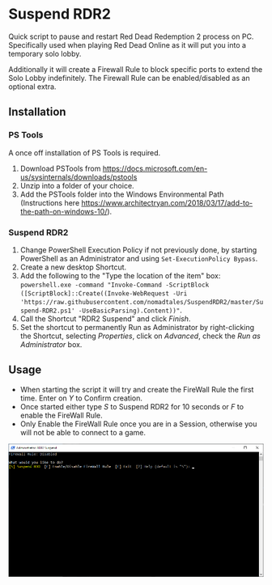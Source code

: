 # Suspend RDR2
Quick script to pause and restart Red Dead Redemption 2 process on PC. Specifically used when playing Red Dead Online as it will put you into a temporary solo lobby.

Additionally it will create a Firewall Rule to block specific ports to extend the Solo Lobby indefinitely. The Firewall Rule can be enabled/disabled as an optional extra.

## Installation
### PS Tools
A once off installation of PS Tools is required.
1. Download PSTools from https://docs.microsoft.com/en-us/sysinternals/downloads/pstools
2. Unzip into a folder of your choice.
3. Add the PSTools folder into the Windows Environmental Path (Instructions here https://www.architectryan.com/2018/03/17/add-to-the-path-on-windows-10/).

### Suspend RDR2
1. Change PowerShell Execution Policy if not previously done, by starting PowerShell as an Administrator and using `Set-ExecutionPolicy Bypass`.
2. Create a new desktop Shortcut.
3. Add the following to the "Type the location of the item" box: `powershell.exe -command "Invoke-Command -ScriptBlock ([ScriptBlock]::Create((Invoke-WebRequest -Uri 'https://raw.githubusercontent.com/nomadtales/SuspendRDR2/master/Suspend-RDR2.ps1' -UseBasicParsing).Content))"`.
4. Call the Shortcut "RDR2 Suspend" and click *Finish*.
5. Set the shortcut to permanently Run as Administrator by right-clicking the Shortcut, selecting *Properties*, click on *Advanced*, check the *Run as Administrator* box.

## Usage
- When starting the script it will try and create the FireWall Rule the first time. Enter on *Y* to Confirm creation.
- Once started either type *S* to Suspend RDR2 for 10 seconds or *F* to enable the FireWall Rule.
- Only Enable the FireWall Rule once you are in a Session, otherwise you will not be able to connect to a game.

![Screen Capture](ScreenCap.png)